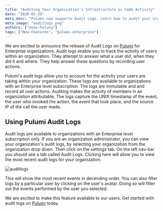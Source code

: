 ```yaml
---
title: "Auditing Your Organization's Infrastructure as Code Activity"
date: "2020-02-20"
meta_desc: "Pulumi now supports Audit Logs. Learn how to audit your organization's infrastructure as code activity"
meta_image: "auditlogs.png"
authors: ["sean-holung"]
tags: ["New-Features", "pulumi-enterprise"]
---
```


We are excited to announce the release of Audit Logs on
[Pulumi](https://app.pulumi.com) for Enterprise organizations.
Audit logs enable you to track the activity of users within an
organization. They attempt to answer what a user did, when
they did it and where. They help answer these questions
by recording user actions.

Pulumi's audit logs allow you to account for the activity your
users are taking within your organization. These logs are available to
organizations with an Enterprise level subscription. The logs are immutable and
and record all user actions. Auditing makes the activity
of members in an organization attributable.
The logs capture the UNIX timestamp of the event, the user
who invoked the action, the event that took place, and the source IP
of the call the user made.

## Using Pulumi Audit Logs

Audit logs are available to organizations with an Enterprise level subscription
only. If you are an organization administrator, you can view your organization's audit logs,
by selecting your organization from the organization drop down. Then click on the settings tab.
On the left nav-bar you should see a tab called Audit Logs. Clicking here will allow you to view
the most recent audit logs for your organization.

![auditlogs](./auditlogs.png)

This will show the most recent events in decending order. You can
also filter logs by a particular user by clicking on the user's avatar. Doing so will
filter out the events performed by the user you selected.

We are excited to make this feature available to our users.
Get started with audit logs on [Pulumi](https://app.pulumi.com) today.
